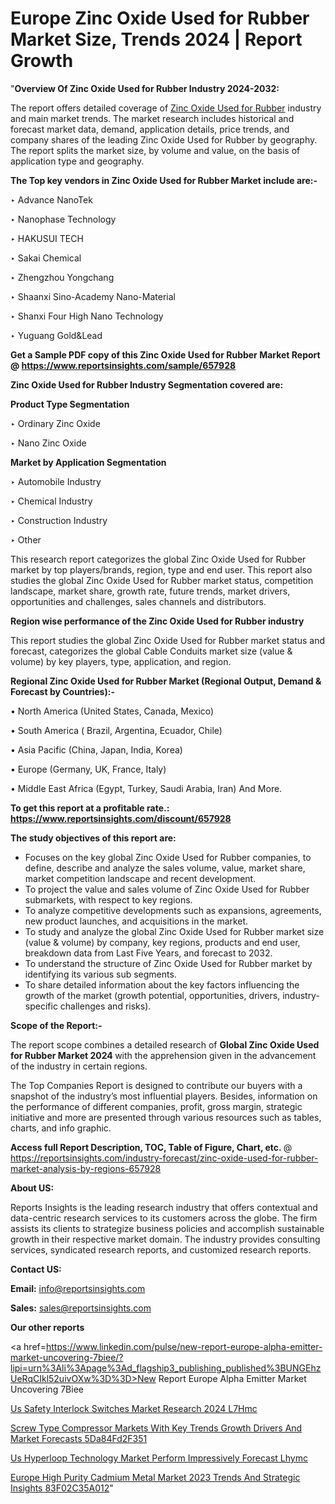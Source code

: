 # Europe Zinc Oxide Used for Rubber Market Size, Trends 2024 | Report Growth

"<strong>Overview Of Zinc Oxide Used for Rubber Industry 2024-2032:</strong>

The report offers detailed coverage of <a href=https://www.reportsinsights.com/sample/657928>Zinc Oxide Used for Rubber</a> industry and main market trends. The market research includes historical and forecast market data, demand, application details, price trends, and company shares of the leading Zinc Oxide Used for Rubber by geography. The report splits the market size, by volume and value, on the basis of application type and geography.

<strong>The Top key vendors in Zinc Oxide Used for Rubber Market include are:- </strong>

‣ Advance NanoTek

‣ Nanophase Technology

‣ HAKUSUI TECH

‣ Sakai Chemical

‣ Zhengzhou Yongchang

‣ Shaanxi Sino-Academy Nano-Material

‣ Shanxi Four High Nano Technology

‣ Yuguang Gold&Lead

<strong>Get a Sample PDF copy of this Zinc Oxide Used for Rubber Market Report </strong><strong>@ <a href=https://www.reportsinsights.com/sample/657928 style=color:#0000ff;>https://www.reportsinsights.com/sample/657928</a> </strong>

<strong>Zinc Oxide Used for Rubber Industry Segmentation covered are:</strong>

<strong>Product Type Segmentation</strong>

‣ Ordinary Zinc Oxide

‣ Nano Zinc Oxide

<strong>Market by Application Segmentation</strong>

‣ Automobile Industry

‣ Chemical Industry

‣ Construction Industry

‣ Other

This research report categorizes the global Zinc Oxide Used for Rubber market by top players/brands, region, type and end user. This report also studies the global Zinc Oxide Used for Rubber market status, competition landscape, market share, growth rate, future trends, market drivers, opportunities and challenges, sales channels and distributors.

<strong>Region wise performance of the Zinc Oxide Used for Rubber industry</strong><strong> </strong>

This report studies the global Zinc Oxide Used for Rubber market status and forecast, categorizes the global Cable Conduits market size (value &amp; volume) by key players, type, application, and region. 

<strong>Regional Zinc Oxide Used for Rubber Market (Regional Output, Demand &amp; Forecast by Countries):-</strong>

• North America (United States, Canada, Mexico)

• South America ( Brazil, Argentina, Ecuador, Chile)

• Asia Pacific (China, Japan, India, Korea)

• Europe (Germany, UK, France, Italy)

• Middle East Africa (Egypt, Turkey, Saudi Arabia, Iran) And More.

<strong>To get this report at a profitable rate.: <a href=https://www.reportsinsights.com/discount/657928 style=color:#0000ff;>https://www.reportsinsights.com/discount/657928</a></strong>

<strong>The study objectives of this report are:</strong>
<ul>
  <li>Focuses on the key global Zinc Oxide Used for Rubber companies, to define, describe and analyze the sales volume, value, market share, market competition landscape and recent development.</li>
  <li>To project the value and sales volume of Zinc Oxide Used for Rubber submarkets, with respect to key regions.</li>
  <li>To analyze competitive developments such as expansions, agreements, new product launches, and acquisitions in the market.</li>
  <li>To study and analyze the global Zinc Oxide Used for Rubber market size (value &amp; volume) by company, key regions, products and end user, breakdown data from Last Five Years, and forecast to 2032.</li>
  <li>To understand the structure of Zinc Oxide Used for Rubber market by identifying its various sub segments.</li>
  <li>To share detailed information about the key factors influencing the growth of the market (growth potential, opportunities, drivers, industry-specific challenges and risks).</li>
</ul>
<strong>Scope of the Report:-</strong><strong> </strong>

The report scope combines a detailed research of <strong>Global Zinc Oxide Used for Rubber Market 2024 </strong>with the apprehension given in the advancement of the industry in certain regions.

The Top Companies Report is designed to contribute our buyers with a snapshot of the industry’s most influential players. Besides, information on the performance of different companies, profit, gross margin, strategic initiative and more are presented through various resources such as tables, charts, and info graphic.

<strong>Access full Report Description, TOC, Table of Figure, Chart, etc. </strong>@   <a href=https://reportsinsights.com/industry-forecast/zinc-oxide-used-for-rubber-market-analysis-by-regions-657928 style=color:#0000ff;>https://reportsinsights.com/industry-forecast/zinc-oxide-used-for-rubber-market-analysis-by-regions-657928</a>

<strong>About US:</strong>

Reports Insights is the leading research industry that offers contextual and data-centric research services to its customers across the globe. The firm assists its clients to strategize business policies and accomplish sustainable growth in their respective market domain. The industry provides consulting services, syndicated research reports, and customized research reports.

<strong>Contact US:</strong>

<p class=""""><b>Email:</b> <a href=mailto:info@reportsinsights.com>info@reportsinsights.com</a></p>
<p class=""""><b>Sales:</b> <a href=mailto:sales@reportsinsights.com>sales@reportsinsights.com</a></p>

<strong>Our other reports</strong>

<a href=https://www.linkedin.com/pulse/new-report-europe-alpha-emitter-market-uncovering-7biee/?lipi=urn%3Ali%3Apage%3Ad_flagship3_publishing_published%3BUNGEhzUeRqCIkl52uivOXw%3D%3D>New Report Europe Alpha Emitter Market Uncovering 7Biee</a>

<a href=https://www.linkedin.com/pulse/us-safety-interlock-switches-market-research-2024-l7hmc/>Us Safety Interlock Switches Market Research 2024 L7Hmc</a>

<a href=https://medium.com/@tidke9676/screw-type-compressor-markets-with-key-trends-growth-drivers-and-market-forecasts-5da84fd2f351>Screw Type Compressor Markets With Key Trends Growth Drivers And Market Forecasts 5Da84Fd2F351</a>

<a href=https://www.linkedin.com/pulse/us-hyperloop-technology-market-perform-impressively-forecast-lhymc/>Us Hyperloop Technology Market Perform Impressively Forecast Lhymc</a>

<a href=https://medium.com/@achalwankhede15/europe-high-purity-cadmium-metal-market-2023-trends-and-strategic-insights-83f02c35a012>Europe High Purity Cadmium Metal Market 2023 Trends And Strategic Insights 83F02C35A012</a>"
